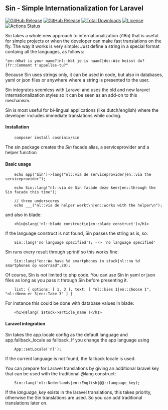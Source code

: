 ## Sin - Simple Internationalization for Laravel
[![GitHub Release](https://img.shields.io/github/v/tag/rvwoens/sin.svg?style=flat)](//packagist.org/packages/cosninix/sin)
[![GitHub Release](https://img.shields.io/packagist/v/cosninix/sin.svg?style=flat)](//packagist.org/packages/cosninix/sin)
[![Total Downloads](https://poser.pugx.org/cosninix/sin/downloads)](//packagist.org/packages/cosninix/sin)
[![License](https://poser.pugx.org/cosninix/sin/license)](//packagist.org/packages/cosninix/sin)
[![Actions Status](https://github.com/rvwoens/sin/workflows/CI/badge.svg)](https://github.com/rvwoens/sin/actions)

Sin takes a whole new approach to internationalization (i18n) that is useful for simple projects or when the developer can make fast translations on the fly.
The way it works is very simple: Just define a string in a special format containg all the languages, as follows:
```
"en::What is your name?|nl::Wat je is naam?|de::Wie heisst du?|fr::Comment t'appelles-tu?"
```

Because Sin uses strings only, it can be used in code, but also in databases, yaml or json files or anywhere where a string is presented to the user.

Sin integrates seemless with Laravel and uses the old and new laravel internationalization styles so it can be seen as an add-on to this mechanism.

Sin is most useful for bi-lingual applications (like dutch/english) where the developer includes immediate translations while coding.

#### Installation
```
    composer install cosninix/sin
```
The sin package creates the *Sin* facade alias, a serviceprovider and a helper function

#### Basic usage

```
    echo app('Sin')->lang("nl::via de serviceprovider|en::via the serviceprovider");

    echo Sin::lang("nl::via de Sin facade deze keer|en::through the Sin facade this time");
    
    // three underscores
    echo ___("nl::via de helper werkt\n|en::works with the helper\n");
```
and also in blade:
```
    <h1>@slang('nl::blade constructie|en::blade construct')</h1>
```

If the language construct is not found, Sin passes the string as is, so:
```
    Sin::lang('no language specified'); --> 'no language specified'
```

Sin runs every result through sprintf so this works fine:
```
    Sin::lang("en::We have %d smartphones in stock|nl::nu %d smartphones op voorraad",20); 
```
Of course, Sin is not limited to php code. You can use Sin in yaml or json files as long as you pass it through Sin before presenting it.
```
    list: { options: [ 1, 3 ], text: [ "nl::kies 1|en::choose 1", "nl::Neem er 3|en::Take 3" ] }
```
For instance this could be done with database values in blade:
```
    <h1>@slang( $stock->article_name )</h1>
```


#### Laravel integration
Sin takes the app.locale config as the default language and app.fallback_locale as fallback. If you change the app language using 
```
    App::setLocale('nl');
```
If the current language is not found, the fallback locale is used.

You can prepare for Laravel translations by giving an additional laravel key that can be used with the traditional @lang construct:
```
    Sin::lang('nl::Nederlands|en::English|@@::language_key);
```
If the *language_key* exists in the laravel translations, this takes priority, otherwise the Sin translations are used. So you can add traditional translations later on.



